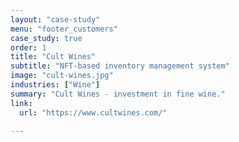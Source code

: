 ```yaml
---
layout: "case-study"
menu: "footer_customers"
case_study: true
order: 1
title: "Cult Wines"
subtitle: "NFT-based inventory management system"
image: "cult-wines.jpg"
industries: ["Wine"]
summary: "Cult Wines - investment in fine wine."
link:
  url: "https://www.cultwines.com/"

---
```

